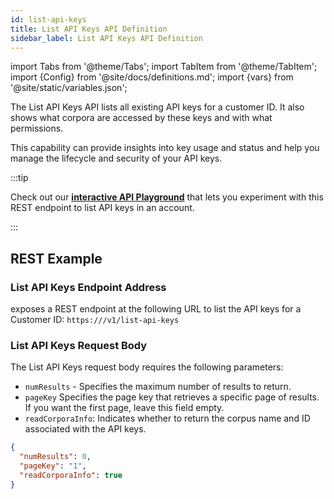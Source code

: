 ```yaml
---
id: list-api-keys
title: List API Keys API Definition
sidebar_label: List API Keys API Definition
---
```


import Tabs from '@theme/Tabs';
import TabItem from '@theme/TabItem';
import {Config} from '@site/docs/definitions.md';
import {vars} from '@site/static/variables.json';

The List API Keys API lists all existing API keys for a customer ID. 
It also shows what corpora are accessed by these keys and with what 
permissions.

This capability can provide insights into key usage and status and help you
manage the lifecycle and security of your API keys.

:::tip

Check out our [**interactive API Playground**](/docs/rest-api/list-api-keys) that lets 
you experiment with this REST endpoint to list API keys in an account.

:::


## REST Example

### List API Keys Endpoint Address

<Config v="names.product"/> exposes a REST endpoint at the following URL
to list the API keys for a Customer ID:
<code>https://<Config v="domains.rest.indexing"/>/v1/list-api-keys</code>

### List API Keys Request Body

The List API Keys request body requires the following parameters:
* `numResults` - Specifies the maximum number of results to return.
* `pageKey` Specifies the page key that retrieves a specific page of results. 
  If you want the first page, leave this field empty.
* `readCorporaInfo`: Indicates whether to return the corpus name and ID 
  associated with the API keys.

```json
{
  "numResults": 0,
  "pageKey": "1",
  "readCorporaInfo": true
}
```